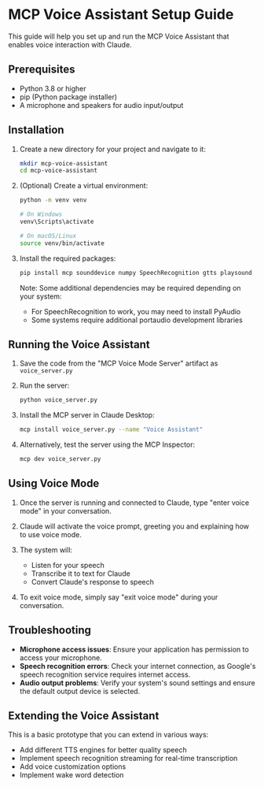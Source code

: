 # MCP Voice Assistant Setup Guide

This guide will help you set up and run the MCP Voice Assistant that enables voice interaction with Claude.

## Prerequisites

- Python 3.8 or higher
- pip (Python package installer)
- A microphone and speakers for audio input/output

## Installation

1. Create a new directory for your project and navigate to it:
   ```bash
   mkdir mcp-voice-assistant
   cd mcp-voice-assistant
   ```

2. (Optional) Create a virtual environment:
   ```bash
   python -m venv venv
   
   # On Windows
   venv\Scripts\activate
   
   # On macOS/Linux
   source venv/bin/activate
   ```

3. Install the required packages:
   ```bash
   pip install mcp sounddevice numpy SpeechRecognition gtts playsound
   ```

   Note: Some additional dependencies may be required depending on your system:
   - For SpeechRecognition to work, you may need to install PyAudio
   - Some systems require additional portaudio development libraries

## Running the Voice Assistant

1. Save the code from the "MCP Voice Mode Server" artifact as `voice_server.py`

2. Run the server:
   ```bash
   python voice_server.py
   ```

3. Install the MCP server in Claude Desktop:
   ```bash
   mcp install voice_server.py --name "Voice Assistant"
   ```

4. Alternatively, test the server using the MCP Inspector:
   ```bash
   mcp dev voice_server.py
   ```

## Using Voice Mode

1. Once the server is running and connected to Claude, type "enter voice mode" in your conversation.

2. Claude will activate the voice prompt, greeting you and explaining how to use voice mode.

3. The system will:
   - Listen for your speech
   - Transcribe it to text for Claude
   - Convert Claude's response to speech

4. To exit voice mode, simply say "exit voice mode" during your conversation.

## Troubleshooting

- **Microphone access issues**: Ensure your application has permission to access your microphone.
- **Speech recognition errors**: Check your internet connection, as Google's speech recognition service requires internet access.
- **Audio output problems**: Verify your system's sound settings and ensure the default output device is selected.

## Extending the Voice Assistant

This is a basic prototype that you can extend in various ways:
- Add different TTS engines for better quality speech
- Implement speech recognition streaming for real-time transcription
- Add voice customization options
- Implement wake word detection
